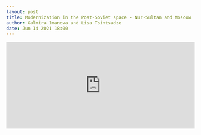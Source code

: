 ```yaml
---
layout: post
title: Modernization in the Post-Soviet space - Nur-Sultan and Moscow
author: Gulmira Imanova and Lisa Tsintsadze
date: Jun 14 2021 18:00
---
```


<iframe src="https://open.spotify.com/embed/episode/1GdEfEvi3uyLYy8Y7m8Jw9" width="100%" height="232" frameBorder="0" allowtransparency="true" allow="encrypted-media"></iframe>
